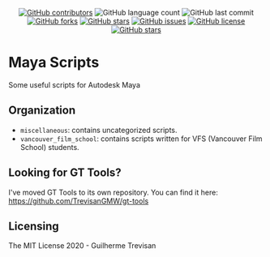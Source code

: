 <!-- Maya Scripts -->

<p></p>
<p align="center"> 
<a href="https://github.com/TrevisanGMW/maya-scripts/graphs/contributors">
<img alt="GitHub contributors" src="https://img.shields.io/github/contributors/TrevisanGMW/maya-scripts.svg?style=flat-square" ></a>
<img alt="GitHub language count" src="https://img.shields.io/github/languages/count/TrevisanGMW/maya-scripts?style=flat-square">
<img alt="GitHub last commit" src="https://img.shields.io/github/last-commit/TrevisanGMW/maya-scripts?style=flat-square">

<a href="https://github.com/TrevisanGMW/maya-scripts/network/members">
<img alt="GitHub forks" src="https://img.shields.io/github/forks/TrevisanGMW/maya-scripts.svg?style=flat-square" ></a>

<a href="https://github.com/TrevisanGMW/maya-scripts/stargazers">
<img alt="GitHub stars" src="https://img.shields.io/github/stars/TrevisanGMW/maya-scripts.svg?style=flat-square" ></a>

<a href="https://github.com/TrevisanGMW/maya-scripts/issues">
<img alt="GitHub issues" src="https://img.shields.io/github/issues/TrevisanGMW/maya-scripts.svg?style=flat-square" ></a>

<a href="https://github.com/TrevisanGMW/maya-scripts/blob/master/LICENSE">
<img alt="GitHub license" src="https://img.shields.io/github/license/TrevisanGMW/maya-scripts.svg?style=flat-square" ></a>

<a href="https://www.linkedin.com/in/trevisangmw/">
<img alt="GitHub stars" src="https://img.shields.io/badge/-LinkedIn-black.svg?style=flat-square&logo=linkedin&colorB=555" ></a>
</p>


# Maya Scripts
Some useful scripts for Autodesk Maya 

## Organization
* `miscellaneous`: contains uncategorized scripts.
* `vancouver_film_school`: contains scripts written for VFS (Vancouver Film School) students.

## Looking for GT Tools?
I've moved GT Tools to its own repository. You can find it here: https://github.com/TrevisanGMW/gt-tools

## Licensing
The MIT License 2020 - Guilherme Trevisan